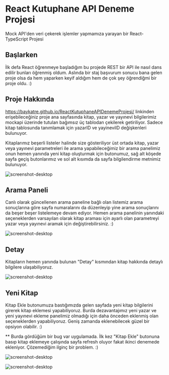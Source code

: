 # React Kutuphane API Deneme Projesi
Mock API'den veri çekerek işlemler yapmamıza yarayan bir React-TypeScript Projesi

## Başlarken
İlk defa React öğrenmeye başladığım bu projede REST bir API ile nasıl dans edilir bunları öğrenmiş oldum. Aslında bir staj başvurum sonucu bana gelen proje olsa da hem yaparken keyif aldığım hem de çok şey öğrendiğmi bir proje oldu. :)

## Proje Hakkında
https://baykatre.github.io/ReactKutuphaneAPIDenemeProjesi/ linkinden erişebileceğiniz proje ana sayfasında kitap, yazar ve yayınevi bilgilerimiz mockapi üzerinde tutulan bağımsız üç tablodan çekilerek getiriliyor. Sadece kitap tablosunda tanımlamak için yazarID ve yayineviID değişkenleri bulunuyor. 

Kitaplarımız beşerli listeler halinde size gösteriliyor üst ortada kitap, yazar veya yayınevi parametreleri ile arama yapabileceğimiz bir arama panelimiz onun hemen yanında yeni kitap oluşturmak için butonumuz, sağ alt köşede sayfa geçiş butonlarımız ve sol alt kısımda da sayfa bilgilendirme metnimiz bulunuyor.

![screenshot-desktop](https://user-images.githubusercontent.com/26842312/55956201-12043600-5c6c-11e9-9ab1-e3a20f6b730e.png)

## Arama Paneli

Canlı olarak güncellenen arama paneline bağlı olan listemiz arama sonuçlarına göre sayfa numaralarını da düzenleyip yine arama sonuçlarını da beşer beşer listelemeye devam ediyor. Hemen arama panelinin yanındaki seçeneklerden varsayılan olarak kitap araması için ayarlı olan parametreyi yazar veya yayınevi aramak için değiştirebilirsiniz. :)

![screenshot-desktop](https://user-images.githubusercontent.com/26842312/55956225-1e888e80-5c6c-11e9-940d-d4a0afe2291d.png)

## Detay

Kitapların hemen yanında bulunan "Detay" kısmından kitap hakkında detaylı bilgilere ulaşabiliyoruz.

![screenshot-desktop](https://user-images.githubusercontent.com/26842312/55956210-16c8ea00-5c6c-11e9-8c38-8630694a6867.png)

## Yeni Kitap

Kitap Ekle butonumuza bastığımızda gelen sayfada yeni kitap bilgilerini girerek kitap eklemesi yapabiliyoruz. Burda dezavantajımız yeni yazar ve yeni yayınevi ekleme panelimiz olmadığı için daha önceden eklenmiş olan seçeneklerden yapabiliyoruz. Geniş zamanda eklenebilecek güzel bir opsiyon olabilir. :) 

** Burda gördüğüm bir bug var uygulamada. İlk kez "Kitap Ekle" butonuna basıp kitap eklemeye çalışında sayfa refresh oluyor fakat ikinci denemede ekleniyor. Çözemediğim ilginç bir problem. :)

![screenshot-desktop](https://user-images.githubusercontent.com/26842312/55956215-192b4400-5c6c-11e9-89e1-f059b6669397.png)

![screenshot-desktop](https://user-images.githubusercontent.com/26842312/55956207-14669000-5c6c-11e9-907d-230d08114978.png)
